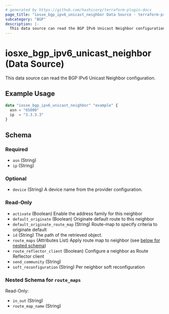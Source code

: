 ```yaml
---
# generated by https://github.com/hashicorp/terraform-plugin-docs
page_title: "iosxe_bgp_ipv6_unicast_neighbor Data Source - terraform-provider-iosxe"
subcategory: "BGP"
description: |-
  This data source can read the BGP IPv6 Unicast Neighbor configuration.
---
```


# iosxe_bgp_ipv6_unicast_neighbor (Data Source)

This data source can read the BGP IPv6 Unicast Neighbor configuration.

## Example Usage

```terraform
data "iosxe_bgp_ipv6_unicast_neighbor" "example" {
  asn = "65000"
  ip  = "3.3.3.3"
}
```

<!-- schema generated by tfplugindocs -->
## Schema

### Required

- `asn` (String)
- `ip` (String)

### Optional

- `device` (String) A device name from the provider configuration.

### Read-Only

- `activate` (Boolean) Enable the address family for this neighbor
- `default_originate` (Boolean) Originate default route to this neighbor
- `default_originate_route_map` (String) Route-map to specify criteria to originate default
- `id` (String) The path of the retrieved object.
- `route_maps` (Attributes List) Apply route map to neighbor (see [below for nested schema](#nestedatt--route_maps))
- `route_reflector_client` (Boolean) Configure a neighbor as Route Reflector client
- `send_community` (String)
- `soft_reconfiguration` (String) Per neighbor soft reconfiguration

<a id="nestedatt--route_maps"></a>
### Nested Schema for `route_maps`

Read-Only:

- `in_out` (String)
- `route_map_name` (String)

